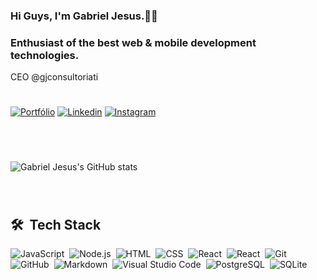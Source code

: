 

### Hi Guys, I'm Gabriel Jesus.🤙🏾



### Enthusiast of the best web & mobile development technologies. 
<p>CEO @gjconsultoriati</p>

#

[![Portfólio](https://img.shields.io/badge/website-000000?style=for-the-badge&logo=GJCONSULTORIATI.me&logoColor=white)](https://www.gjconsultoriati.com.br/)
[![Linkedin](https://img.shields.io/badge/LinkedIn-0077B5?style=for-the-badge&logo=linkedin&logoColor=white)](https://www.linkedin.com/in/gabriel--jesus/)
[![Instagram](https://img.shields.io/badge/Instagram-E4405F?style=for-the-badge&logo=instagram&logoColor=white)](https://www.instagram.com/gjconsultoriati/)

#

</br>

![Gabriel Jesus's GitHub stats](https://github-readme-stats.vercel.app/api?username=Gabriel-Jesusvix&show_icons=true&theme=dracula)

</br>

#
## 🛠 &nbsp;Tech Stack

![JavaScript](https://img.shields.io/badge/-JavaScript-05122A?style=flat&logo=javascript)&nbsp;
![Node.js](https://img.shields.io/badge/-Node.js-05122A?style=flat&logo=node.js)&nbsp;
![HTML](https://img.shields.io/badge/-HTML-05122A?style=flat&logo=HTML5)&nbsp;
![CSS](https://img.shields.io/badge/-CSS-05122A?style=flat&logo=CSS3&logoColor=1572B6)&nbsp;
![React](https://img.shields.io/badge/-ReactNative-05122A?style=flat&logo=react)&nbsp;
![React](https://img.shields.io/badge/-React-05122A?style=flat&logo=react)&nbsp;
![Git](https://img.shields.io/badge/-Git-05122A?style=flat&logo=git)&nbsp;
![GitHub](https://img.shields.io/badge/-GitHub-05122A?style=flat&logo=github)&nbsp;
![Markdown](https://img.shields.io/badge/-Markdown-05122A?style=flat&logo=markdown)&nbsp;
![Visual Studio Code](https://img.shields.io/badge/-Visual%20Studio%20Code-05122A?style=flat&logo=visual-studio-code&logoColor=007ACC)&nbsp;
![PostgreSQL](https://img.shields.io/badge/-PostgreSQL-05122A?style=flat&logo=postgresql)&nbsp;
![SQLite](https://img.shields.io/badge/-SQLite-05122A?style=flat&logo=sqlite)&nbsp;

<br><br>
